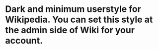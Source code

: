 # Dark and minimum userstyle for Wikipedia. You can set this style at the admin side of Wiki for your account.
